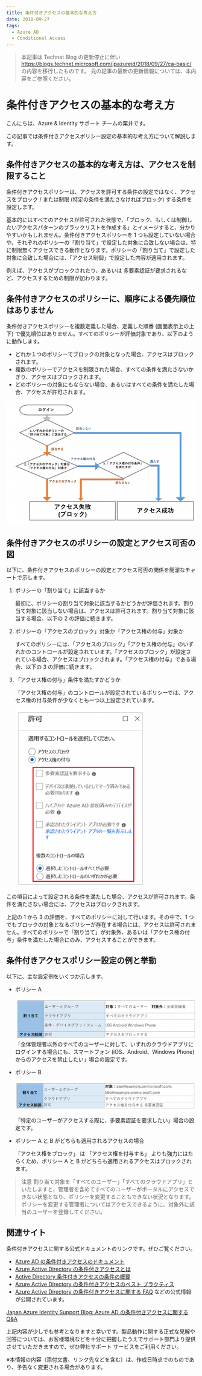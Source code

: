 ```yaml
---
title: 条件付きアクセスの基本的な考え方
date: 2018-09-27
tags:
  - Azure AD
  - Conditional Access
---
```


> 本記事は Technet Blog の更新停止に伴い https://blogs.technet.microsoft.com/jpazureid/2018/09/27/ca-basic/ の内容を移行したものです。
> 元の記事の最新の更新情報については、本内容をご参照ください。

# 条件付きアクセスの基本的な考え方

こんにちは、Azure & Identity サポート チームの栗井です。

この記事では条件付きアクセスポリシー設定の基本的な考え方について解説します。

## 条件付きアクセスの基本的な考え方は、アクセスを制限すること

条件付きアクセスポリシーは、アクセスを許可する条件の設定ではなく、アクセスをブロック / または制限 (特定の条件を満たさなければブロック) する条件を設定します。

基本的にはすべてのアクセスが許可された状態で、「ブロック、もしくは制御したいアクセスパターンのブラックリストを作成する」とイメージすると、分かりやすいかもしれません。条件付きアクセスポリシーを 1 つも設定していない場合や、それぞれのポリシーの「割り当て」で設定した対象に合致しない場合は、特に制限無くアクセスできる動作となります。ポリシーの「割り当て」で設定した対象に合致した場合には、「アクセス制御」で設定した内容が適用されます。

例えば、アクセスがブロックされたり、あるいは 多要素認証が要求されるなど、アクセスするための制限が加わります。

## 条件付きアクセスのポリシーに、順序による優先順位はありません

条件付きアクセスポリシーを複数定義した場合、定義した順番 (画面表示上の上下) で優先順位はありません。すべてのポリシーが評価対象であり、以下のように動作します。

- どれか１つのポリシーでブロックの対象となった場合、アクセスはブロックされます。
- 複数のポリシーでアクセスを制限された場合、すべての条件を満たさないかぎり、アクセスはブロックされます。
- どのポリシーの対象にもならない場合、あるいはすべての条件を満たした場合、アクセスが許可されます。

![](./conditional-access-basic/conditional-access-flow.png)

## 条件付きアクセスのポリシーの設定とアクセス可否の図

以下に、条件付きアクセスのポリシーの設定とアクセス可否の関係を簡潔なチャートで示します。

1. ポリシーの「割り当て」に該当するか

    最初に、ポリシーの割り当て対象に該当するかどうかが評価されます。割り当て対象に該当しない場合は、アクセスは許可されます。割り当て対象に該当する場合、以下の 2 の評価に続きます。

2. ポリシーの「アクセスのブロック」対象か「アクセス権の付与」対象か

    すべてのポリシーには、「アクセスのブロック」「アクセス権の付与」のいずれかのコントロールが設定されています。「アクセスのブロック」が設定されている場合、アクセスはブロックされます。「アクセス権の付与」である場合、以下の 3 の評価に続きます。

3. 「アクセス権の付与」条件を満たすかどうか

    「アクセス権の付与」のコントロールが設定されているポリシーでは、アクセス権の付与条件が少なくとも一つ以上設定されています。

    ![](./conditional-access-basic/conditional-access-cofig.png)

この項目によって設定される条件を満たした場合、アクセスが許可されます。条件を満たさない場合には、アクセスはブロックされます。

上記の 1 から 3 の評価を、すべてのポリシーに対して行います。その中で、1 つでもブロックの対象となるポリシーが存在する場合には、アクセスは許可されません。すべてのポリシーで「割り当て」が対象外、あるいは「アクセス権の付与」条件を満たした場合にのみ、アクセスすることができます。

## 条件付きアクセスポリシー設定の例と挙動

以下に、主な設定例をいくつか示します。

- ポリシー A

    ![](./conditional-access-basic/policyA.png)  
    「全体管理者以外のすべてのユーザーに対して、いずれのクラウドアプリにログインする場合にも、スマートフォン (iOS、Android、Windows Phone) からのアクセスを禁止したい」場合の設定です。

- ポリシー B

    ![](./conditional-access-basic/policyB.png)

    「特定のユーザーがアクセスする際に、多要素認証を要求したい」場合の設定です。

- ポリシー A と B がどちらも適用されるアクセスの場合

    「アクセス権をブロック」 は 「アクセス権を付与する」 よりも強力にはたらくため、ポリシー A と B がどちらも適用されるアクセスはブロックされます。

> 注意
> 割り当て対象を「すべてのユーザー」「すべてのクラウドアプリ」といたしますと、管理者を含めてすべてのユーザーがポータルにアクセスできない状態となり、ポリシーを変更することもできない状況となります。
> ポリシーを変更する管理者についてはアクセスできるように、対象外に該当のユーザーを登録してください。

## 関連サイト

条件付きアクセスに関する公式ドキュメントのリンクです。ぜひご覧ください。

- [Azure AD の条件付きアクセスのドキュメント](https://docs.microsoft.com/ja-jp/azure/active-directory/conditional-access/)
- [Azure Active Directory の条件付きアクセスとは](https://docs.microsoft.com/ja-jp/azure/active-directory/conditional-access/overview)
- [Active Directory 条件付きアクセスの条件の概要](https://docs.microsoft.com/ja-jp/azure/active-directory/conditional-access/conditions)
- [Azure Active Directory の条件付きアクセスのベスト プラクティス](https://docs.microsoft.com/ja-jp/azure/active-directory/conditional-access/best-practices)
- [Azure Active Directory の条件付きアクセスに関する FAQ](https://docs.microsoft.com/ja-jp/azure/active-directory/conditional-access/faqs)
などの公式情報が公開されています。

[Japan Azure Identity Support Blog: Azure AD の条件付きアクセスに関する Q&A]((../azure-active-directory/qanda-conditional-access.md))

上記内容が少しでも参考となりますと幸いです。製品動作に関する正式な見解や回答については、お客様環境などを十分に把握したうえでサポート部門より提供させていただきますので、ぜひ弊社サポート サービスをご利用ください。

※本情報の内容（添付文書、リンク先などを含む）は、作成日時点でのものであり、予告なく変更される場合があります。
